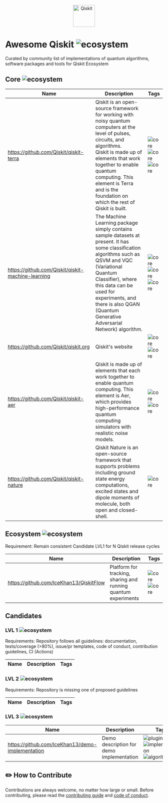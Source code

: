<p align="center">
  <a href="https://qiskit.org/">
    <img alt="Qiskit" src="https://qiskit.org/images/qiskit-logo.png" width="70" />
  </a>
</p>

Awesome Qiskit ![ecosystem](https://img.shields.io/badge/Qiskit-Ecosystem-blueviolet)
===============

Curated by community list of implementations of quantum algorithms, software packages and tools for Qiskit Ecosystem 

## Core ![ecosystem](https://img.shields.io/badge/Qiskit-Core-blueviolet)

|  Name | Description  | Tags  |
|---|---|---|
|  https://github.com/Qiskit/qiskit-terra | Qiskit is an open-source framework for working with noisy quantum computers at the level of pulses, circuits, and algorithms. <br>Qiskit is made up of elements that work together to enable quantum computing. This element is Terra and is the foundation on which the rest of Qiskit is built.  | ![core](https://img.shields.io/badge/core-1f425f.svg) ![core](https://img.shields.io/badge/pulse-1f425f.svg) ![core](https://img.shields.io/badge/circuit-1f425f.svg) |
|  https://github.com/Qiskit/qiskit-machine-learning | The Machine Learning package simply contains sample datasets at present. It has some classification algorithms such as QSVM and VQC (Variational Quantum Classifier), where this data can be used for experiments, and there is also QGAN (Quantum Generative Adversarial Network) algorithm.  | ![core](https://img.shields.io/badge/core-1f425f.svg) ![core](https://img.shields.io/badge/ML-1f425f.svg) ![core](https://img.shields.io/badge/VQC-1f425f.svg)   |
|  https://github.com/Qiskit/qiskit.org| Qiskit's website |  ![core](https://img.shields.io/badge/core-1f425f.svg) ![core](https://img.shields.io/badge/education-1f425f.svg) |
|https://github.com/Qiskit/qiskit-aer |Qiskit is made up of elements that each work together to enable quantum computing. This element is Aer, which provides high-performance quantum computing simulators with realistic noise models. | ![core](https://img.shields.io/badge/core-1f425f.svg) ![core](https://img.shields.io/badge/simulator-1f425f.svg) | 
|https://github.com/Qiskit/qiskit-nature |Qiskit Nature is an open-source framework that supports problems including ground state energy computations, excited states and dipole moments of molecule, both open and closed-shell. | ![core](https://img.shields.io/badge/core-1f425f.svg)  |



## Ecosystem ![ecosystem](https://img.shields.io/badge/Qiskit-Ecosystem-blueviolet)

Requirement: Remain consistent Candidate LVL1 for N Qiskit release cycles

|  Name | Description  | Tags  |
|---|---|---|
|https://github.com/IceKhan13/QiskitFlow |Platform for tracking, sharing and running quantum experiments |![core](https://img.shields.io/badge/experiments-1f425f.svg) ![core](https://img.shields.io/badge/tracking-1f425f.svg)|

## Candidates 

### LVL 1 ![ecosystem](https://img.shields.io/badge/Qiskit-Candidate%20LVL1-blueviolet)

Requirements: Repository follows all guidelines: documentation, tests/coverage (>80%), issue/pr templates, code of conduct, contribution guidelines, CI (Actions)

|  Name | Description  | Tags  |
|---|---|---|

### LVL 2 ![ecosystem](https://img.shields.io/badge/Qiskit-Candidate%20LVL2-blueviolet)

Requirements: Repository is missing one of proposed guidelines

|  Name | Description  | Tags  |
|---|---|---|

### LVL 3 ![ecosystem](https://img.shields.io/badge/Qiskit-Candidate%20LVL3-blueviolet)

|  Name | Description  | Tags  |
|---|---|---|
|https://github.com/IceKhan13/demo-implementation | Demo description for demo implementation |  ![plugin](https://img.shields.io/badge/plugin-1f425f.svg)  ![implementation](https://img.shields.io/badge/implementation-1f425f.svg)  ![algorithm](https://img.shields.io/badge/algorithm-1f425f.svg)   |


## ✏️ How to Contribute

Contributions are always welcome, no matter how large or small. Before contributing, please read the [contributing guide](CONTRIBUTING.md) and [code of conduct](CODE_OF_CONDUCT.md).



